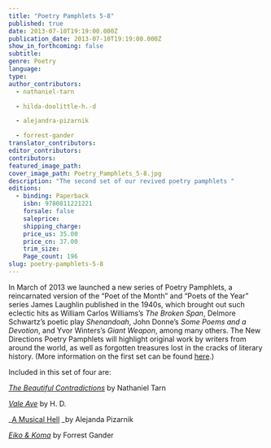 ```yaml
---
title: "Poetry Pamphlets 5-8"
published: true
date: 2013-07-10T19:19:00.000Z
publication_date: 2013-07-10T19:19:00.000Z
show_in_forthcoming: false
subtitle:
genre: Poetry
language:
type:
author_contributors:
  - nathaniel-tarn

  - hilda-doolittle-h.-d

  - alejandra-pizarnik

  - forrest-gander
translator_contributors:
editor_contributors:
contributors:
featured_image_path:
cover_image_path: Poetry_Pamphlets_5-8.jpg
description: "The second set of our revived poetry pamphlets "
editions:
  - binding: Paperback
    isbn: 9780811221221
    forsale: false
    saleprice:
    shipping_charge:
    price_us: 35.00
    price_cn: 37.00
    trim_size:
    Page_count: 196
slug: poetry-pamphlets-5-8
---
```


In March of 2013 we launched a new series of Poetry Pamphlets, a reincarnated version of the “Poet of the Month” and “Poets of the Year” series James Laughlin published in the 1940s, which brought out such eclectic hits as William Carlos Williams’s _The Broken Span_, Delmore Schwartz’s poetic play _Shenandoah_, John Donne’s _Some Poems and a Devotion_, and Yvor Winters’s _Giant Weapon_, among many others. The New Directions Poetry Pamphlets will highlight original work by writers from around the world, as well as forgotten treasures lost in the cracks of literary history. (More information on the first set can be found [here](http://ndbooks.com/book/poetry-pamphlets).)

Included in this set of four are:

[_The Beautiful Contradictions_](http://ndbooks.com/book/the-beautiful-contradictions) by Nathaniel Tarn

[_Vale Ave_](http://ndbooks.com/book/vale-ave) by H. D.

_[A Musical Hell](http://ndbooks.com/book/a-musical-hell) _by Alejanda Pizarnik

[_Eiko & Koma_](http://ndbooks.com/book/eiko-koma) by Forrest Gander


